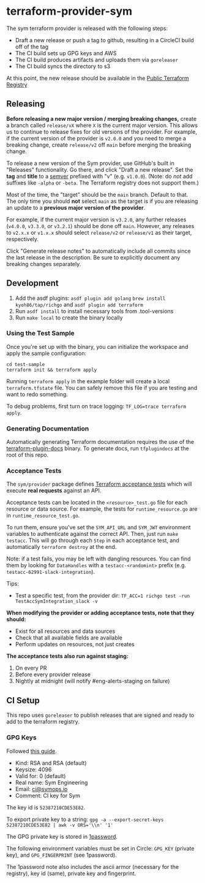 # terraform-provider-sym

The sym terraform provider is released with the following steps:
* Draft a new release or push a tag to github, resulting in a CircleCI build off of the tag
* The CI build sets up GPG keys and AWS
* The CI build produces artifacts and uploads them via `goreleaser`
* The CI build syncs the directory to s3

At this point, the new release should be available in the [Public Terraform Registry](https://registry.terraform.io/providers/symopsio/sym/latest)

## Releasing

**Before releasing a new major version / merging breaking changes,** create a branch called `release/vX` where `X` is the current major version. This allows us to continue to release fixes for old versions of the provider. For example, if the current version of the provider is `v2.0.0` and you need to merge a breaking change, create `release/v2` off `main` before merging the breaking change.

To release a new version of the Sym provider, use GitHub's built in "Releases" functionality. Go there, and click "Draft a new release". Set the **tag** and **title** to a [semver](https://semver.org/) prefixed with "v" (e.g. `v1.0.0`). (Note: do _not_ add suffixes like `-alpha` or `-beta`. The Terraform registry does not support them.)

Most of the time, the "target" should be the `main` branch. Default to that. The only time you should **not** select `main` as the target is if you are releasing an update to a **previous major version of the provider**.

For example, if the current major version is `v3.2.0`, any further releases (`v4.0.0`, `v3.3.0`, or `v3.2.1`) should be done off `main`. However, any releases to `v2.x.x` or `v1.x.x` should select `release/v2` or `release/v1` as their target, respectively.

Click "Generate release notes" to automatically include all commits since the last release in the description. Be sure to explicitly document any breaking changes separately.

## Development

1. Add the asdf plugins: `asdf plugin add golang` `brew install kyoh86/tap/richgo` and `asdf plugin add terraform`
2. Run `asdf install` to install necessary tools from .tool-versions
3. Run `make local` to create the binary locally

### Using the Test Sample

Once you're set up with the binary, you can initialize the workspace and apply the sample configuration:

```shell
cd test-sample
terraform init && terraform apply
```

Running `terraform apply` in the example folder will create a local `terraform.tfstate` file. You can safely remove this file if you are testing and want to redo something.

To debug problems, first turn on trace logging: `TF_LOG=trace terraform apply`.

### Generating Documentation

Automatically generating Terraform documentation requires the use of the [terraform-plugin-docs](https://github.com/hashicorp/terraform-plugin-docs) binary. To generate docs, run `tfplugindocs` at the root of this repo.

### Acceptance Tests

The `sym/provider` package defines [Terraform acceptance tests](https://www.terraform.io/plugin/sdkv2/testing/acceptance-tests) which will execute **real requests** against an API.

Acceptance tests can be located in the `<resource>_test.go` file for each resource or data source. For example, the tests for `runtime_resource.go` are in `runtime_resource_test.go`.

To run them, ensure you've set the `SYM_API_URL` and `SYM_JWT` environment variables to authenticate against the correct API. Then, just run `make testacc`. This will go through each `Step` in each acceptance test, and automatically `terraform destroy` at the end.

Note: if a test fails, you may be left with dangling resources. You can find them by looking for `DataHandles` with a `testacc-<randomint>` prefix (e.g. `testacc-62991-slack-integration`).

Tips:
- Test a specific test, from the provider dir: `TF_ACC=1 richgo test -run  TestAccSymIntegration_slack -v`


**When modifying the provider or adding acceptance tests, note that they should:**
* Exist for all resources and data sources
* Check that all available fields are available
* Perform updates on resources, not just creates

**The acceptance tests also run against staging:**
1. On every PR
2. Before every provider release
3. Nightly at midnight (will notify #eng-alerts-staging on failure)

## CI Setup

This repo uses `goreleaser` to publish releases that are signed and ready to add to the terraform registry.

### GPG Keys

Followed [this guide](https://docs.github.com/en/free-pro-team@latest/github/authenticating-to-github/generating-a-new-gpg-key).

* Kind: RSA and RSA (default)
* Keysize: 4096
* Valid for: 0 (default)
* Real name: Sym Engineering
* Email: ci@symops.io
* Comment: CI key for Sym

The key id is `52387210CDE53E82`.

To export private key to a string:
`gpg -a --export-secret-keys 52387210CDE53E82 | awk -v ORS='\\n' '1'`

The GPG private key is stored in [1password](https://start.1password.com/open/i?a=2TO6ZEW3SJD4LNVVDNSFUVV4EM&v=u22rzchdnmtttx65w2diswg5hu&i=n4dfszockvgxziiiznj6ogxstm&h=team-sym.1password.com).

The following environment variables must be set in Circle: `GPG_KEY` (private key), and `GPG_FINGERPRINT` (see 1password).

The 1password note also includes the ascii armor (necessary for the registry), key id (same), private key and fingerprint.
